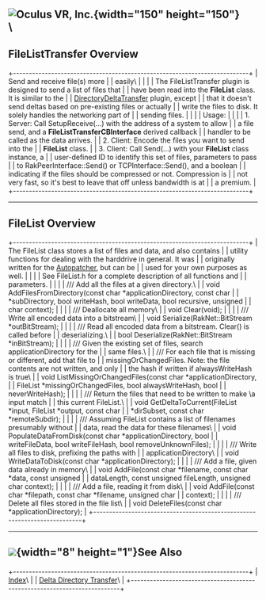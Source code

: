 <span style="background-color: rgb(255, 255, 255);">![Oculus VR,
Inc.](RakNet_Icon_Final-copy.jpg){width="150" height="150"}</span>\
\
  ---------------------------
  FileListTransfer Overview
  ---------------------------

+--------------------------------------------------------------------------+
| <span class="RakNetBlueHeader">Send and receive file(s) more             |
| easily</span>\                                                           |
|                                                                          |
| The FileListTransfer plugin is designed to send a list of files that     |
| have been read into the **FileList** class. It is similar to the         |
| [DirectoryDeltaTransfer](directorydeltatransfer.html) plugin, except     |
| that it doesn't send deltas based on pre-existing files or actually      |
| write the files to disk. It solely handles the networking part of        |
| sending files.                                                           |
|                                                                          |
| Usage:                                                                   |
|                                                                          |
| 1.  Server: Call SetupReceive(...) with the address of a system to allow |
|     a file send, and a **FileListTransferCBInterface** derived callback  |
|     handler to be called as the data arrives.                            |
| 2.  Client: Encode the files you want to send into the                   |
|     **FileList** class.                                                  |
| 3.  Client: Call Send(...) with your **FileList** class instance, a      |
|     user-defined ID to identify this set of files, parameters to pass    |
|     to RakPeerInterface::Send() or TCPInterface::Send(), and a boolean   |
|     indicating if the files should be compressed or not. Compression is  |
|     not very fast, so it's best to leave that off unless bandwidth is at |
|     a premium.                                                           |
+--------------------------------------------------------------------------+

  -------------------
  FileList Overview
  -------------------

+--------------------------------------------------------------------------+
| The FileList class stores a list of files and data, and also contains    |
| utility functions for dealing with the harddrive in general. It was      |
| originally written for the [Autopatcher](autopatcher.html), but can be   |
| used for your own purposes as well.                                      |
|                                                                          |
| See FileList.h for a complete description of all functions and           |
| parameters.                                                              |
|                                                                          |
| /// Add all the files at a given directory.\                             |
| void AddFilesFromDirectory(const char \*applicationDirectory, const char |
| \*subDirectory, bool writeHash, bool writeData, bool recursive, unsigned |
| char context);                                                           |
|                                                                          |
| /// Deallocate all memory\                                               |
| void Clear(void);                                                        |
|                                                                          |
| /// Write all encoded data into a bitstream\                             |
| void Serialize(RakNet::BitStream \*outBitStream);                        |
|                                                                          |
| /// Read all encoded data from a bitstream. Clear() is called before     |
| deserializing.\                                                          |
| bool Deserialize(RakNet::BitStream \*inBitStream);                       |
|                                                                          |
| /// Given the existing set of files, search applicationDirectory for the |
| same files.\                                                             |
| /// For each file that is missing or different, add that file to         |
| missingOrChangedFiles. Note: the file contents are not written, and only |
| the hash if written if alwaysWriteHash is true\                          |
| void ListMissingOrChangedFiles(const char \*applicationDirectory,        |
| FileList \*missingOrChangedFiles, bool alwaysWriteHash, bool             |
| neverWriteHash);                                                         |
|                                                                          |
| /// Return the files that need to be written to make \\a input match     |
| this current FileList.\                                                  |
| void GetDeltaToCurrent(FileList \*input, FileList \*output, const char   |
| \*dirSubset, const char \*remoteSubdir);                                 |
|                                                                          |
| /// Assuming FileList contains a list of filenames presumably without    |
| data, read the data for these filenames\                                 |
| void PopulateDataFromDisk(const char \*applicationDirectory, bool        |
| writeFileData, bool writeFileHash, bool removeUnknownFiles);             |
|                                                                          |
| /// Write all files to disk, prefixing the paths with                    |
| applicationDirectory\                                                    |
| void WriteDataToDisk(const char \*applicationDirectory);                 |
|                                                                          |
| /// Add a file, given data already in memory\                            |
| void AddFile(const char \*filename, const char \*data, const unsigned    |
| dataLength, const unsigned fileLength, unsigned char context);           |
|                                                                          |
| /// Add a file, reading it from disk\                                    |
| void AddFile(const char \*filepath, const char \*filename, unsigned char |
| context);                                                                |
|                                                                          |
| /// Delete all files stored in the file list\                            |
| void DeleteFiles(const char \*applicationDirectory);                     |
+--------------------------------------------------------------------------+

  -----------------------------------------------
  ![](spacer.gif){width="8" height="1"}See Also
  -----------------------------------------------

+--------------------------------------------------------------------------+
| [Index](index.html)\                                                     |
| [Delta Directory Transfer](directorydeltatransfer.html)\                 |
+--------------------------------------------------------------------------+


